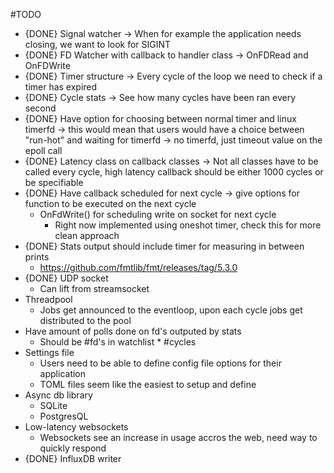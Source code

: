 #TODO
-	{DONE} Signal watcher -> When for example the application needs closing, we want to look for SIGINT
-	{DONE} FD Watcher with callback to handler class -> OnFDRead and OnFDWrite
-	{DONE} Timer structure -> Every cycle of the loop we need to check if a timer has expired
-	{DONE} Cycle stats -> See how many cycles have been ran every second
-	{DONE} Have option for choosing between normal timer and linux timerfd -> this would mean that users would have a choice between "run-hot" and waiting for timerfd -> no timerfd, just timeout value on the epoll call
-	{DONE} Latency class on callback classes -> Not all classes have to be called every cycle, high latency callback should be either 1000 cycles or be specifiable
-	{DONE} Have callback scheduled for next cycle -> give options for function to be executed on the next cycle
	-	OnFdWrite() for scheduling write on socket for next cycle
		-	Right now implemented using oneshot timer, check this for more clean approach
-	{DONE} Stats output should include timer for measuring in between prints
	-	https://github.com/fmtlib/fmt/releases/tag/5.3.0
-	{DONE} UDP socket
	-	Can lift from streamsocket
-	Threadpool
	-	Jobs get announced to the eventloop, upon each cycle jobs get distributed to the pool
-	Have amount of polls done on fd's outputed by stats
	-	Should be #fd's in watchlist * #cycles
-	Settings file
	-	Users need to be able to define config file options for their application
	-	TOML files seem like the easiest to setup and define
-	Async db library
	-	SQLite
	-	PostgresQL
-	Low-latency websockets
	-	Websockets see an increase in usage accros the web, need way to quickly respond
-	{DONE} InfluxDB writer
